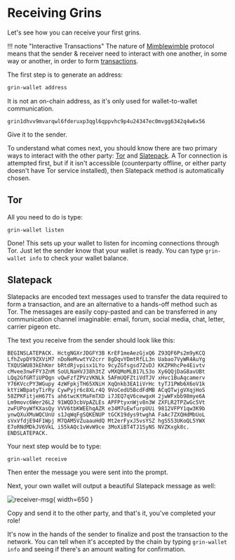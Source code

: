
# Receiving Grins

Let's see how you can receive your first grins.

!!! note "Interactive Transactions"
    The nature of [Mimblewimble](../../../wiki/introduction/mimblewimble/ecc) protocol means that the sender & receiver need to interact with one another, in some way or another, in order to form [transactions](../../../about-grin/transactions).

The first step is to generate an address:

```bash
grin-wallet address
```

It is not an on-chain address, as it's only used for wallet-to-wallet communication.

```text
grin1dhvv9mvarqwl6fderuxp3qgl6qppvhc9p4u24347ec0mvgg6342q4w6x56
```

Give it to the sender.

To understand what comes next, you should know there are two primary ways to interact with the other party: [Tor](../../../about-grin/transactions/#tor) and [Slatepack](../../../about-grin/transactions/#slatepack). A Tor connection is attempted first, but if it isn't accessible (counterparty offline, or either party doesn't have Tor service installed), then Slatepack method is automatically chosen.

## Tor

All you need to do is type:

```text
grin-wallet listen
```

Done! This sets up your wallet to listen for incoming connections through Tor. Just let the sender know that your wallet is ready. You can type `grin-wallet info` to check your wallet balance.

## Slatepack

Slatepacks are encoded text messages used to transfer the data required to form a transaction, and are an alternative to a hands-off method such as Tor. The messages are easily copy-pasted and can be transferred in any communication channel imaginable: email, forum, social media, chat, letter, carrier pigeon etc.

The text you receive from the sender should look like this:

```text
BEGINSLATEPACK. HctgNGXrJDGFY3B KrEF1meAezGjxQ6 Z93QF6Ps2m9yKCQ LfhZvpDY9ZXViM7 nDoNeMvwtYV2crr 8gDqvYDmtRfLL3n Uabao7VyWR4AuYg TXQUSWU83kEhKmr bRtdRjvpisx1LYo 9cyZGfsgsd7ZvDJ KKZPHhcPe4Eivtv cMvee3nwFFY3ZnM SoULNaHVJ38h3tZ vMXQMoMLB17L53o Xy6QQjDaG8avUBt LQq2GfGRTiUPQgn vQwFzfZPVzVKNLk 5AFmUQFZtiVdTJV xHvc1BuAqcamerv Y76KVccPY3WGupy 4zWFpkjTH65XNiH XqQnkb3EA1iVrHc tyTJ1PWb6X6oV1k ktYiWBpatyTirRy CywPyjr6c8XLr4Q 9VoCedU5BcdFdMB ACqQTwjgVXqjHoS 58ZPKFitjeH67Ts ah6twcKtMaFmTXD i7JEQ7qV6cewgxH 2jwWFxbb98mye6A Lm9movc6Wer26L2 91WQD3cbVpAZLEs APFPtyxnWjv8n3W ZXFLR2TPZwGc5Vt zwFUPoyWfKXasQy VVV6tbKWEEhqAZR e34M7uEwfurpUUi 9812VFPY1qw3K9b ynwQXuXMuWQCUnU s1JqWqFgSQKENUP tGCK19dys9twghA FaAc7ZXQHdMbUoL sVxVfdjE94F1Wpj M7QAM5VZuaauHdQ Mt2erFyxJ5vsYSZ hgS553UKoQL5YWX E7oRNdMDkJV6VkL i55kAQc1vWvW9ce 3MoXiBT4TJ1SyNS NVZKxgk8c. ENDSLATEPACK.
```

Your next step would be to type:

```text
grin-wallet receive
```

Then enter the message you were sent into the prompt.

Next, your own wallet will output a beautiful Slatepack message as well:

![receiver-msg](../../assets/images/send-msg.png){ width=650 }

Copy and send it to the other party, and that's it, you've completed your role!

It's now in the hands of the sender to finalize and post the transaction to the network. You can tell when it's accepted by the chain by typing `grin-wallet info` and seeing if there's an amount waiting for confirmation.
